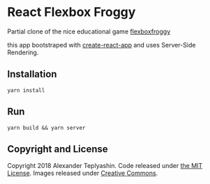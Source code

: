React Flexbox Froggy
=

Partial clone of the nice educational game [flexboxfroggy](https://github.com/thomaspark/flexboxfroggy/)


this app bootstraped with [create-react-app](https://github.com/facebook/create-react-app) and uses Server-Side Rendering.

## Installation 

`yarn install`

## Run

`yarn build && yarn server`


## Copyright and License

Copyright 2018 Alexander Teplyashin. Code released under [the MIT License](https://github.com/thomaspark/flexboxfroggy/blob/gh-pages/LICENSE). Images released under [Creative Commons](https://creativecommons.org/licenses/by/3.0/legalcode.txt).
